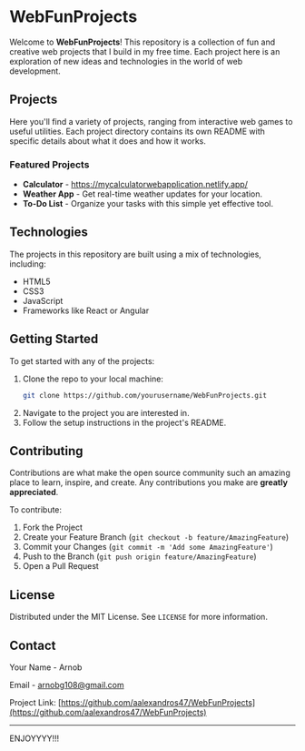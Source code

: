 # WebFunProjects

Welcome to **WebFunProjects**! This repository is a collection of fun and creative web projects that I build in my free time. Each project here is an exploration of new ideas and technologies in the world of web development.

## Projects

Here you'll find a variety of projects, ranging from interactive web games to useful utilities. Each project directory contains its own README with specific details about what it does and how it works.

### Featured Projects

- **Calculator** - https://mycalculatorwebapplication.netlify.app/ 
- **Weather App** - Get real-time weather updates for your location.
- **To-Do List** - Organize your tasks with this simple yet effective tool.

## Technologies

The projects in this repository are built using a mix of technologies, including:
- HTML5
- CSS3
- JavaScript
- Frameworks like React or Angular

## Getting Started

To get started with any of the projects:
1. Clone the repo to your local machine:
   ```bash
   git clone https://github.com/yourusername/WebFunProjects.git
   ```
2. Navigate to the project you are interested in.
3. Follow the setup instructions in the project's README.

## Contributing

Contributions are what make the open source community such an amazing place to learn, inspire, and create. Any contributions you make are **greatly appreciated**.

To contribute:
1. Fork the Project
2. Create your Feature Branch (`git checkout -b feature/AmazingFeature`)
3. Commit your Changes (`git commit -m 'Add some AmazingFeature'`)
4. Push to the Branch (`git push origin feature/AmazingFeature`)
5. Open a Pull Request

## License

Distributed under the MIT License. See `LICENSE` for more information.

## Contact

Your Name - Arnob

Email  - arnobg108@gmail.com

Project Link: [https://github.com/aalexandros47/WebFunProjects](https://github.com/aalexandros47/WebFunProjects)

---

ENJOYYYY!!!
